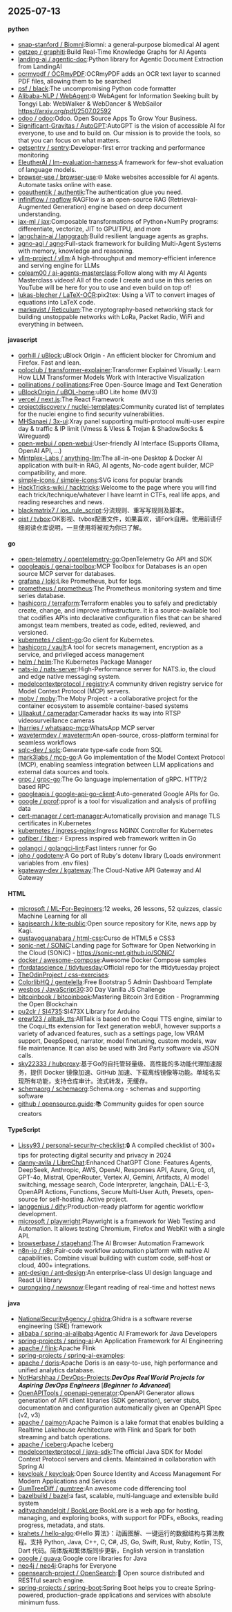 ## 2025-07-13

#### python
* [snap-stanford / Biomni](https://github.com/snap-stanford/Biomni):Biomni: a general-purpose biomedical AI agent
* [getzep / graphiti](https://github.com/getzep/graphiti):Build Real-Time Knowledge Graphs for AI Agents
* [landing-ai / agentic-doc](https://github.com/landing-ai/agentic-doc):Python library for Agentic Document Extraction from LandingAI
* [ocrmypdf / OCRmyPDF](https://github.com/ocrmypdf/OCRmyPDF):OCRmyPDF adds an OCR text layer to scanned PDF files, allowing them to be searched
* [psf / black](https://github.com/psf/black):The uncompromising Python code formatter
* [Alibaba-NLP / WebAgent](https://github.com/Alibaba-NLP/WebAgent):🌐 WebAgent for Information Seeking built by Tongyi Lab: WebWalker & WebDancer & WebSailor https://arxiv.org/pdf/2507.02592
* [odoo / odoo](https://github.com/odoo/odoo):Odoo. Open Source Apps To Grow Your Business.
* [Significant-Gravitas / AutoGPT](https://github.com/Significant-Gravitas/AutoGPT):AutoGPT is the vision of accessible AI for everyone, to use and to build on. Our mission is to provide the tools, so that you can focus on what matters.
* [getsentry / sentry](https://github.com/getsentry/sentry):Developer-first error tracking and performance monitoring
* [EleutherAI / lm-evaluation-harness](https://github.com/EleutherAI/lm-evaluation-harness):A framework for few-shot evaluation of language models.
* [browser-use / browser-use](https://github.com/browser-use/browser-use):🌐 Make websites accessible for AI agents. Automate tasks online with ease.
* [goauthentik / authentik](https://github.com/goauthentik/authentik):The authentication glue you need.
* [infiniflow / ragflow](https://github.com/infiniflow/ragflow):RAGFlow is an open-source RAG (Retrieval-Augmented Generation) engine based on deep document understanding.
* [jax-ml / jax](https://github.com/jax-ml/jax):Composable transformations of Python+NumPy programs: differentiate, vectorize, JIT to GPU/TPU, and more
* [langchain-ai / langgraph](https://github.com/langchain-ai/langgraph):Build resilient language agents as graphs.
* [agno-agi / agno](https://github.com/agno-agi/agno):Full-stack framework for building Multi-Agent Systems with memory, knowledge and reasoning.
* [vllm-project / vllm](https://github.com/vllm-project/vllm):A high-throughput and memory-efficient inference and serving engine for LLMs
* [coleam00 / ai-agents-masterclass](https://github.com/coleam00/ai-agents-masterclass):Follow along with my AI Agents Masterclass videos! All of the code I create and use in this series on YouTube will be here for you to use and even build on top of!
* [lukas-blecher / LaTeX-OCR](https://github.com/lukas-blecher/LaTeX-OCR):pix2tex: Using a ViT to convert images of equations into LaTeX code.
* [markqvist / Reticulum](https://github.com/markqvist/Reticulum):The cryptography-based networking stack for building unstoppable networks with LoRa, Packet Radio, WiFi and everything in between.

#### javascript
* [gorhill / uBlock](https://github.com/gorhill/uBlock):uBlock Origin - An efficient blocker for Chromium and Firefox. Fast and lean.
* [poloclub / transformer-explainer](https://github.com/poloclub/transformer-explainer):Transformer Explained Visually: Learn How LLM Transformer Models Work with Interactive Visualization
* [pollinations / pollinations](https://github.com/pollinations/pollinations):Free Open-Source Image and Text Generation
* [uBlockOrigin / uBOL-home](https://github.com/uBlockOrigin/uBOL-home):uBO Lite home (MV3)
* [vercel / next.js](https://github.com/vercel/next.js):The React Framework
* [projectdiscovery / nuclei-templates](https://github.com/projectdiscovery/nuclei-templates):Community curated list of templates for the nuclei engine to find security vulnerabilities.
* [MHSanaei / 3x-ui](https://github.com/MHSanaei/3x-ui):Xray panel supporting multi-protocol multi-user expire day & traffic & IP limit (Vmess & Vless & Trojan & ShadowSocks & Wireguard)
* [open-webui / open-webui](https://github.com/open-webui/open-webui):User-friendly AI Interface (Supports Ollama, OpenAI API, ...)
* [Mintplex-Labs / anything-llm](https://github.com/Mintplex-Labs/anything-llm):The all-in-one Desktop & Docker AI application with built-in RAG, AI agents, No-code agent builder, MCP compatibility, and more.
* [simple-icons / simple-icons](https://github.com/simple-icons/simple-icons):SVG icons for popular brands
* [HackTricks-wiki / hacktricks](https://github.com/HackTricks-wiki/hacktricks):Welcome to the page where you will find each trick/technique/whatever I have learnt in CTFs, real life apps, and reading researches and news.
* [blackmatrix7 / ios_rule_script](https://github.com/blackmatrix7/ios_rule_script):分流规则、重写写规则及脚本。
* [qist / tvbox](https://github.com/qist/tvbox):OK影视、tvbox配置文件，如果喜欢，请Fork自用。使用前请仔细阅读仓库说明，一旦使用将被视为你已了解。

#### go
* [open-telemetry / opentelemetry-go](https://github.com/open-telemetry/opentelemetry-go):OpenTelemetry Go API and SDK
* [googleapis / genai-toolbox](https://github.com/googleapis/genai-toolbox):MCP Toolbox for Databases is an open source MCP server for databases.
* [grafana / loki](https://github.com/grafana/loki):Like Prometheus, but for logs.
* [prometheus / prometheus](https://github.com/prometheus/prometheus):The Prometheus monitoring system and time series database.
* [hashicorp / terraform](https://github.com/hashicorp/terraform):Terraform enables you to safely and predictably create, change, and improve infrastructure. It is a source-available tool that codifies APIs into declarative configuration files that can be shared amongst team members, treated as code, edited, reviewed, and versioned.
* [kubernetes / client-go](https://github.com/kubernetes/client-go):Go client for Kubernetes.
* [hashicorp / vault](https://github.com/hashicorp/vault):A tool for secrets management, encryption as a service, and privileged access management
* [helm / helm](https://github.com/helm/helm):The Kubernetes Package Manager
* [nats-io / nats-server](https://github.com/nats-io/nats-server):High-Performance server for NATS.io, the cloud and edge native messaging system.
* [modelcontextprotocol / registry](https://github.com/modelcontextprotocol/registry):A community driven registry service for Model Context Protocol (MCP) servers.
* [moby / moby](https://github.com/moby/moby):The Moby Project - a collaborative project for the container ecosystem to assemble container-based systems
* [Ullaakut / cameradar](https://github.com/Ullaakut/cameradar):Cameradar hacks its way into RTSP videosurveillance cameras
* [lharries / whatsapp-mcp](https://github.com/lharries/whatsapp-mcp):WhatsApp MCP server
* [wavetermdev / waveterm](https://github.com/wavetermdev/waveterm):An open-source, cross-platform terminal for seamless workflows
* [sqlc-dev / sqlc](https://github.com/sqlc-dev/sqlc):Generate type-safe code from SQL
* [mark3labs / mcp-go](https://github.com/mark3labs/mcp-go):A Go implementation of the Model Context Protocol (MCP), enabling seamless integration between LLM applications and external data sources and tools.
* [grpc / grpc-go](https://github.com/grpc/grpc-go):The Go language implementation of gRPC. HTTP/2 based RPC
* [googleapis / google-api-go-client](https://github.com/googleapis/google-api-go-client):Auto-generated Google APIs for Go.
* [google / pprof](https://github.com/google/pprof):pprof is a tool for visualization and analysis of profiling data
* [cert-manager / cert-manager](https://github.com/cert-manager/cert-manager):Automatically provision and manage TLS certificates in Kubernetes
* [kubernetes / ingress-nginx](https://github.com/kubernetes/ingress-nginx):Ingress NGINX Controller for Kubernetes
* [gofiber / fiber](https://github.com/gofiber/fiber):⚡️ Express inspired web framework written in Go
* [golangci / golangci-lint](https://github.com/golangci/golangci-lint):Fast linters runner for Go
* [joho / godotenv](https://github.com/joho/godotenv):A Go port of Ruby's dotenv library (Loads environment variables from .env files)
* [kgateway-dev / kgateway](https://github.com/kgateway-dev/kgateway):The Cloud-Native API Gateway and AI Gateway

#### HTML
* [microsoft / ML-For-Beginners](https://github.com/microsoft/ML-For-Beginners):12 weeks, 26 lessons, 52 quizzes, classic Machine Learning for all
* [kagisearch / kite-public](https://github.com/kagisearch/kite-public):Open source repository for Kite, news app by Kagi.
* [gustavoguanabara / html-css](https://github.com/gustavoguanabara/html-css):Curso de HTML5 e CSS3
* [sonic-net / SONiC](https://github.com/sonic-net/SONiC):Landing page for Software for Open Networking in the Cloud (SONiC) - https://sonic-net.github.io/SONiC/
* [docker / awesome-compose](https://github.com/docker/awesome-compose):Awesome Docker Compose samples
* [rfordatascience / tidytuesday](https://github.com/rfordatascience/tidytuesday):Official repo for the #tidytuesday project
* [TheOdinProject / css-exercises](https://github.com/TheOdinProject/css-exercises):
* [ColorlibHQ / gentelella](https://github.com/ColorlibHQ/gentelella):Free Bootstrap 5 Admin Dashboard Template
* [wesbos / JavaScript30](https://github.com/wesbos/JavaScript30):30 Day Vanilla JS Challenge
* [bitcoinbook / bitcoinbook](https://github.com/bitcoinbook/bitcoinbook):Mastering Bitcoin 3rd Edition - Programming the Open Blockchain
* [pu2clr / SI4735](https://github.com/pu2clr/SI4735):SI473X Library for Arduino
* [erew123 / alltalk_tts](https://github.com/erew123/alltalk_tts):AllTalk is based on the Coqui TTS engine, similar to the Coqui_tts extension for Text generation webUI, however supports a variety of advanced features, such as a settings page, low VRAM support, DeepSpeed, narrator, model finetuning, custom models, wav file maintenance. It can also be used with 3rd Party software via JSON calls.
* [sky22333 / hubproxy](https://github.com/sky22333/hubproxy):基于Go的自托管轻量级、高性能的多功能代理加速服务，提供 Docker 镜像加速、GitHub 加速、下载离线镜像等功能。单域名实现所有功能，支持仓库审计。流式转发，无缓存。
* [schemaorg / schemaorg](https://github.com/schemaorg/schemaorg):Schema.org - schemas and supporting software
* [github / opensource.guide](https://github.com/github/opensource.guide):📚 Community guides for open source creators

#### TypeScript
* [Lissy93 / personal-security-checklist](https://github.com/Lissy93/personal-security-checklist):🔒 A compiled checklist of 300+ tips for protecting digital security and privacy in 2024
* [danny-avila / LibreChat](https://github.com/danny-avila/LibreChat):Enhanced ChatGPT Clone: Features Agents, DeepSeek, Anthropic, AWS, OpenAI, Responses API, Azure, Groq, o1, GPT-4o, Mistral, OpenRouter, Vertex AI, Gemini, Artifacts, AI model switching, message search, Code Interpreter, langchain, DALL-E-3, OpenAPI Actions, Functions, Secure Multi-User Auth, Presets, open-source for self-hosting. Active project.
* [langgenius / dify](https://github.com/langgenius/dify):Production-ready platform for agentic workflow development.
* [microsoft / playwright](https://github.com/microsoft/playwright):Playwright is a framework for Web Testing and Automation. It allows testing Chromium, Firefox and WebKit with a single API.
* [browserbase / stagehand](https://github.com/browserbase/stagehand):The AI Browser Automation Framework
* [n8n-io / n8n](https://github.com/n8n-io/n8n):Fair-code workflow automation platform with native AI capabilities. Combine visual building with custom code, self-host or cloud, 400+ integrations.
* [ant-design / ant-design](https://github.com/ant-design/ant-design):An enterprise-class UI design language and React UI library
* [ourongxing / newsnow](https://github.com/ourongxing/newsnow):Elegant reading of real-time and hottest news

#### java
* [NationalSecurityAgency / ghidra](https://github.com/NationalSecurityAgency/ghidra):Ghidra is a software reverse engineering (SRE) framework
* [alibaba / spring-ai-alibaba](https://github.com/alibaba/spring-ai-alibaba):Agentic AI Framework for Java Developers
* [spring-projects / spring-ai](https://github.com/spring-projects/spring-ai):An Application Framework for AI Engineering
* [apache / flink](https://github.com/apache/flink):Apache Flink
* [spring-projects / spring-ai-examples](https://github.com/spring-projects/spring-ai-examples):
* [apache / doris](https://github.com/apache/doris):Apache Doris is an easy-to-use, high performance and unified analytics database.
* [NotHarshhaa / DevOps-Projects](https://github.com/NotHarshhaa/DevOps-Projects):𝑫𝒆𝒗𝑶𝒑𝒔 𝑹𝒆𝒂𝒍 𝑾𝒐𝒓𝒍𝒅 𝑷𝒓𝒐𝒋𝒆𝒄𝒕𝒔 𝒇𝒐𝒓 𝑨𝒔𝒑𝒊𝒓𝒊𝒏𝒈 𝑫𝒆𝒗𝑶𝒑𝒔 𝑬𝒏𝒈𝒊𝒏𝒆𝒆𝒓𝒔 [𝑩𝒆𝒈𝒊𝒏𝒏𝒆𝒓 𝒕𝒐 𝑨𝒅𝒗𝒂𝒏𝒄𝒆𝒅]
* [OpenAPITools / openapi-generator](https://github.com/OpenAPITools/openapi-generator):OpenAPI Generator allows generation of API client libraries (SDK generation), server stubs, documentation and configuration automatically given an OpenAPI Spec (v2, v3)
* [apache / paimon](https://github.com/apache/paimon):Apache Paimon is a lake format that enables building a Realtime Lakehouse Architecture with Flink and Spark for both streaming and batch operations.
* [apache / iceberg](https://github.com/apache/iceberg):Apache Iceberg
* [modelcontextprotocol / java-sdk](https://github.com/modelcontextprotocol/java-sdk):The official Java SDK for Model Context Protocol servers and clients. Maintained in collaboration with Spring AI
* [keycloak / keycloak](https://github.com/keycloak/keycloak):Open Source Identity and Access Management For Modern Applications and Services
* [GumTreeDiff / gumtree](https://github.com/GumTreeDiff/gumtree):An awesome code differencing tool
* [bazelbuild / bazel](https://github.com/bazelbuild/bazel):a fast, scalable, multi-language and extensible build system
* [adityachandelgit / BookLore](https://github.com/adityachandelgit/BookLore):BookLore is a web app for hosting, managing, and exploring books, with support for PDFs, eBooks, reading progress, metadata, and stats.
* [krahets / hello-algo](https://github.com/krahets/hello-algo):《Hello 算法》：动画图解、一键运行的数据结构与算法教程。支持 Python, Java, C++, C, C#, JS, Go, Swift, Rust, Ruby, Kotlin, TS, Dart 代码。简体版和繁体版同步更新，English version in translation
* [google / guava](https://github.com/google/guava):Google core libraries for Java
* [neo4j / neo4j](https://github.com/neo4j/neo4j):Graphs for Everyone
* [opensearch-project / OpenSearch](https://github.com/opensearch-project/OpenSearch):🔎 Open source distributed and RESTful search engine.
* [spring-projects / spring-boot](https://github.com/spring-projects/spring-boot):Spring Boot helps you to create Spring-powered, production-grade applications and services with absolute minimum fuss.
